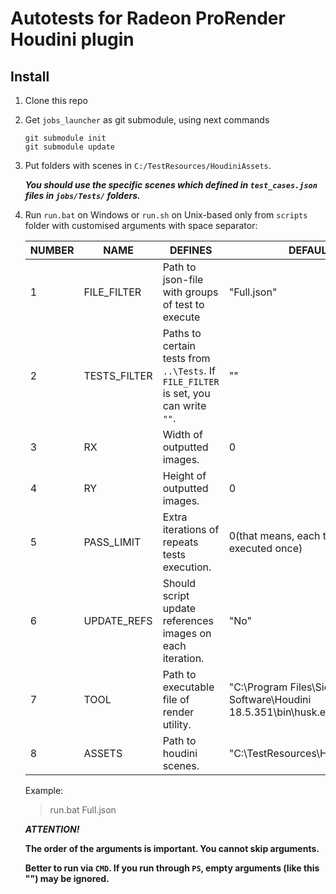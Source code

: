 # Autotests for Radeon ProRender Houdini plugin

## Install
 1. Clone this repo
 2. Get `jobs_launcher` as git submodule, using next commands

    ```
    git submodule init
    git submodule update
    ```

 3. Put folders with scenes in `C:/TestResources/HoudiniAssets`.
 
    ***You should use the specific scenes which defined in `test_cases.json` files in `jobs/Tests/` folders.***

 4. Run `run.bat` on Windows or `run.sh` on Unix-based only from `scripts` folder with customised arguments with space separator:

    | NUMBER | NAME         | DEFINES                                                                              | DEFAULT                                                                |
    |--------|--------------|--------------------------------------------------------------------------------------|------------------------------------------------------------------------|
    | 1      | FILE_FILTER  | Path to json-file with groups of test to execute                                     | "Full.json"                                                            |
    | 2      | TESTS_FILTER | Paths to certain tests from `..\Tests`. If `FILE_FILTER` is set, you can write `""`. | ""                                                                     |
    | 3      | RX           | Width of outputted images.                                                           | 0                                                                      |
    | 4      | RY           | Height of outputted images.                                                          | 0                                                                      |
    | 5      | PASS_LIMIT   | Extra iterations of repeats tests execution.                                         | 0(that means, each test will be executed once)                         |
    | 6      | UPDATE_REFS  | Should script update references images on each iteration.                            | "No"                                                                   |
    | 7      | TOOL         | Path to executable file of render utility.                                           | "C:\Program Files\Side Effects Software\Houdini 18.5.351\bin\husk.exe" |
    | 8      | ASSETS       | Path to houdini scenes.                                                              | "C:\TestResources\HoudiniAssets"                                       |

    Example:
    > run.bat Full.json

    ***ATTENTION!***

    **The order of the arguments is important. You cannot skip arguments.**

    **Better to run via `CMD`. If you run through `PS`, empty arguments (like this "") may be ignored.**